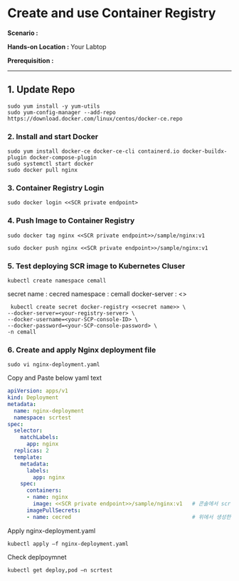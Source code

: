 # Create and use Container Registry

  **Scenario :** 

  **Hands-on Location :** Your Labtop

  **Prerequisition :** 

---


## 1. Update Repo

    sudo yum install -y yum-utils
    sudo yum-config-manager --add-repo https://download.docker.com/linux/centos/docker-ce.repo

### 2. Install and start Docker

    sudo yum install docker-ce docker-ce-cli containerd.io docker-buildx-plugin docker-compose-plugin
    sudo systemctl start docker
    sudo docker pull nginx


### 3. Container Registry Login

    sudo docker login <<SCR private endpoint>


### 4. Push Image to Container Registry 

    sudo docker tag nginx <<SCR private endpoint>>/sample/nginx:v1

    sudo docker push nginx <<SCR private endpoint>>/sample/nginx:v1

### 5. Test deploying SCR image to Kubernetes Cluser 

    kubectl create namespace cemall

secret name : cecred
namespace : cemall
docker-server : <<SCR private endpoint>>

     kubectl create secret docker-registry <<secret name>> \
    --docker-server=<your-registry-server> \
    --docker-username=<your-SCP-console-ID> \
    --docker-password=<your-SCP-console-password> \
    -n cemall

### 6. Create and apply Nginx deployment file  

    sudo vi nginx-deployment.yaml

Copy and Paste below yaml text

```yaml
apiVersion: apps/v1
kind: Deployment
metadata:
  name: nginx-deployment
  namespace: scrtest
spec:
  selector:
    matchLabels:
      app: nginx
  replicas: 2
  template:
    metadata:
      labels:
        app: nginx
    spec:
      containers:
      - name: nginx
        image: <<SCR private endpoint>>/sample/nginx:v1   # 콘솔에서 scr image 확인 후 변경
      imagePullSecrets:
      - name: cecred                                      # 위에서 생성한 secret name 작성
```

Apply nginx-deployment.yaml

    kubectl apply –f nginx-deployment.yaml

Check deplpoymnet

    kubectl get deploy,pod –n scrtest

